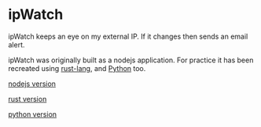 # ipWatch

ipWatch keeps an eye on my external IP. If it changes then sends an email alert.

ipWatch was originally built as a nodejs application. For practice it has been recreated using [rust-lang](https://rust-lang.org), and [Python](https://python.org) too.

[nodejs version](./nodejs/)

[rust version](./rust/)

[python version](./python)

